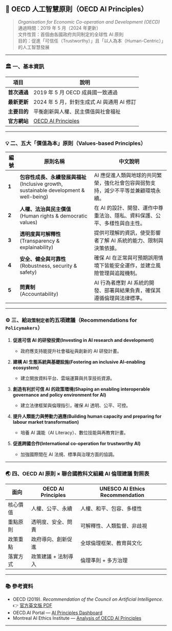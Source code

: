 ##  🤖 OECD 人工智慧原則（OECD AI Principles）

> *Organisation for Economic Co-operation and Development (OECD)*  
> 通過時間：2019 年 5 月（2024 年更新）  
> 文件性質：首個由各國政府共同制定的全球性 AI 原則  
> 目的：促進「可信任（Trustworthy）」且「以人為本（Human-Centric）」的人工智慧發展

---

###  🏛 一、基本資訊

| 項目 | 說明 |
|------|------|
| **首次通過** | 2019 年 5 月 OECD 成員國一致通過 |
| **最新更新** | 2024 年 5 月，針對生成式 AI 與通用 AI 修訂 |
| **主要目的** | 平衡創新與人權、民主價值與社會福祉 |
| **官方網站** | [OECD AI Principles](https://www.oecd.org/en/topics/sub-issues/ai-principles.html) |

---

### 💡 二、五大「價值為本」原則（Values-based Principles）

| 編號 | 原則名稱 | 中文說明 |
|------|-----------|-----------|
| **1** | **包容性成長、永續發展與福祉**<br>(Inclusive growth, sustainable development & well-being) | AI 應促進人類與地球的共同繁榮，強化社會包容與弱勢支持，減少不平等並兼顧環境永續。 |
| **2** | **人權、法治與民主價值**<br>(Human rights & democratic values) | 在 AI 的設計、開發、運作中尊重法治、隱私、資料保護、公平、多樣性與自主性。 |
| **3** | **透明度與可解釋性**<br>(Transparency & explainability) | 提供可理解的資訊，使受影響者了解 AI 系統的能力、限制與決策依據。 |
| **4** | **安全、健全與可靠性**<br>(Robustness, security & safety) | 確保 AI 在正常與可預期誤用情境下皆能安全運作，並建立風險管理與追蹤機制。 |
| **5** | **問責制**<br>(Accountability) | AI 行為者應對 AI 系統的開發、部署與結果負責，確保其遵循倫理與法律標準。 |

---

###  ⚙️ 三、給`政策制定者`的五項建議（Recommendations for `Policymakers`）

1. **促進可信 AI 的研發投資(Investing in AI research and development)**  
   - 政府應支持能提升社會福祉與創新的 AI 研發計畫。

2. **建構 AI 生態系統與基礎設施(Fostering an inclusive AI-enabling ecosystem)**  
   - 建立開放資料平台、雲端運算與共享技術資源。

3. **創造有利於可信 AI 的政策環境(Shaping an enabling interoperable governance and policy environment for AI)**  
   - 建立法律框架與倫理指引，確保 AI 透明、公平、可控。

4. **提升人類能力與勞動力適應(Building human capacity and preparing for labour market transformation)**  
   - 培養 AI 識能（AI Literacy）、數位技能與再教育計畫。

5. **促進跨國合作(International co-operation for trustworthy AI)**  
   - 加強國際間在 AI 法規、標準與治理方面的協調。

---


###  🌏 四、OECD AI 原則 × 聯合國教科文組織 AI 倫理建議 對照表

| 面向 | OECD AI Principles | UNESCO AI Ethics Recommendation |
|------|--------------------|--------------------------------|
| 核心價值 | 人權、公平、永續 | 人權、和平、包容、多樣性 |
| 重點原則 | 透明度、安全、問責 | 可解釋性、人類監督、非歧視 |
| 政策重點 | 政府導向、創新促進 | 全球倫理框架、教育與文化 |
| 落實方式 | 政策建議 + 法制導入 | 倫理準則 + 多方治理 |

---



###  📚 參考資料

- OECD (2019). *Recommendation of the Council on Artificial Intelligence*.  
  👉 [官方英文版 PDF](https://www.oecd.org/content/dam/oecd/en/publications/reports/2019/06/what-are-the-oecd-principles-on-ai_f5a9a903/6ff2a1c4-en.pdf)
- OECD.AI Portal — [AI Principles Dashboard](https://oecd.ai/en/dashboards/ai-principles/P5)
- Montreal AI Ethics Institute — [Analysis of OECD AI Principles](https://montrealethics.ai/oecd-ai-principles/)


---

